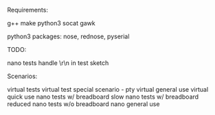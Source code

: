 Requirements:

g++
make
python3
socat
gawk

python3 packages: nose, rednose, pyserial

TODO:

nano tests
handle \r\n in test sketch

Scenarios:

virtual tests
virtual test special scenario - pty
virtual general use
virtual quick use
nano tests w/ breadboard
slow nano tests w/ breadboard
reduced nano tests w/o breadboard
nano general use
